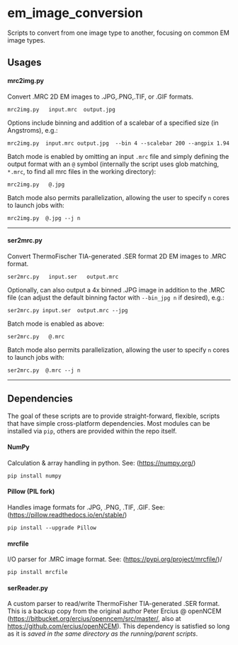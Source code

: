 # em_image_conversion
Scripts to convert from one image type to another, focusing on common EM image types.  

## Usages

#### mrc2img.py
Convert .MRC 2D EM images to .JPG,.PNG,.TIF, or .GIF formats.  

`mrc2img.py   input.mrc  output.jpg `

Options include binning and addition of a scalebar of a specified size (in Angstroms), e.g.:

`mrc2img.py  input.mrc output.jpg  --bin 4 --scalebar 200 --angpix 1.94`

Batch mode is enabled by omitting an input `.mrc` file and simply defining the output format with an `@` symbol (internally the script uses glob matching, `*.mrc`, to find all mrc files in the working directory):  

`mrc2img.py   @.jpg `

Batch mode also permits parallelization, allowing the user to specify `n` cores to launch jobs with:

`mrc2img.py  @.jpg --j n`

-----
#### ser2mrc.py
Convert ThermoFischer TIA-generated .SER format 2D EM images to .MRC format.  

`ser2mrc.py   input.ser   output.mrc `

Optionally, can also output a 4x binned .JPG image in addition to the .MRC file (can adjust the default binning factor with `--bin_jpg n` if desired), e.g.:

`ser2mrc.py input.ser  output.mrc --jpg  `

Batch mode is enabled as above:

`ser2mrc.py   @.mrc `  

Batch mode also permits parallelization, allowing the user to specify `n` cores to launch jobs with:

`ser2mrc.py  @.mrc --j n`


---

## Dependencies
The goal of these scripts are to provide straight-forward, flexible, scripts that have simple cross-platform dependencies. Most modules can be installed via `pip`, others are provided within the repo itself.

#### NumPy
Calculation & array handling in python. See: (https://numpy.org/)

`pip install numpy`

#### Pillow (PIL fork)  
Handles image formats for .JPG, .PNG, .TIF, .GIF. See: (https://pillow.readthedocs.io/en/stable/)  

`pip install --upgrade Pillow`

#### mrcfile   
I/O parser for .MRC image format. See: (https://pypi.org/project/mrcfile/)/

`pip install mrcfile`


#### serReader.py  
A custom parser to read/write ThermoFisher TIA-generated .SER format. This is a backup copy from the original author Peter Ercius @ openNCEM (https://bitbucket.org/ercius/openncem/src/master/, also at https://github.com/ercius/openNCEM). This dependency is satisfied so long as it is *saved in the same directory as the running/parent scripts*.
